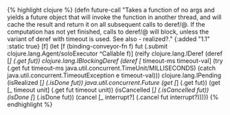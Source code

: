 {% highlight clojure %}
(defn future-call 
  "Takes a function of no args and yields a future object that will
  invoke the function in another thread, and will cache the result and
  return it on all subsequent calls to deref/@. If the computation has
  not yet finished, calls to deref/@ will block, unless the variant
  of deref with timeout is used. See also - realized?."
  {:added "1.1"
   :static true}
  [f]
  (let [f (binding-conveyor-fn f)
        fut (.submit clojure.lang.Agent/soloExecutor ^Callable f)]
    (reify 
     clojure.lang.IDeref 
     (deref [_] (.get fut))
     clojure.lang.IBlockingDeref
     (deref
      [_ timeout-ms timeout-val]
      (try (.get fut timeout-ms java.util.concurrent.TimeUnit/MILLISECONDS)
           (catch java.util.concurrent.TimeoutException e
             timeout-val)))
     clojure.lang.IPending
     (isRealized [_] (.isDone fut))
     java.util.concurrent.Future
      (get [_] (.get fut))
      (get [_ timeout unit] (.get fut timeout unit))
      (isCancelled [_] (.isCancelled fut))
      (isDone [_] (.isDone fut))
      (cancel [_ interrupt?] (.cancel fut interrupt?)))))
{% endhighlight %}
